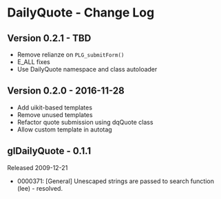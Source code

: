 # DailyQuote - Change Log

## Version 0.2.1 - TBD
- Remove relianze on `PLG_submitForm()`
- E_ALL fixes
- Use DailyQuote namespace and class autoloader

## Version 0.2.0 - 2016-11-28
- Add uikit-based templates
- Remove unused templates
- Refactor quote submission using dqQuote class
- Allow custom template in autotag

## glDailyQuote - 0.1.1
Released 2009-12-21
- 0000371: [General] Unescaped strings are passed to search function (lee) - resolved.

